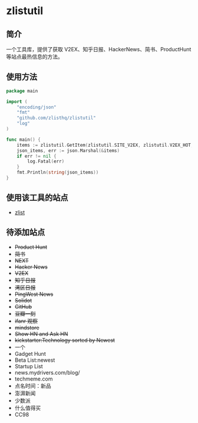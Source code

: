 # zlistutil

## 简介

一个工具库，提供了获取 V2EX、知乎日报、HackerNews、简书、ProductHunt 等站点最热信息的方法。

## 使用方法

```go
package main

import (
	"encoding/json"
	"fmt"
	"github.com/zlisthq/zlistutil"
	"log"
)

func main() {
	items := zlistutil.GetItem(zlistutil.SITE_V2EX, zlistutil.V2EX_HOT, 10)
	json_items, err := json.Marshal(&items)
	if err != nil {
		log.Fatal(err)
	}
	fmt.Println(string(json_items))
}
```

## 使用该工具的站点

- [zlist](http://zlist.whiteworld.me/)

## 待添加站点

- ~~Product Hunt~~
- ~~简书~~
- ~~NEXT~~
- ~~Hacker News~~
- ~~V2EX~~
- ~~知乎日报~~
- ~~湾区日报~~
- ~~PingWest News~~
- ~~Solidot~~
- ~~GitHub~~
- ~~豆瓣一刻~~
- ~~ifanr 观察~~
- ~~mindstore~~
- ~~Show HN and Ask HN~~
- ~~kickstarter:Technology sorted by Newest~~
- 一个
- Gadget Hunt
- Beta List:newest
- Startup List
- news.mydrivers.com/blog/
- techmeme.com
- 点名时间：新品
- 澎湃新闻
- 少数派
- 什么值得买
- CC98


